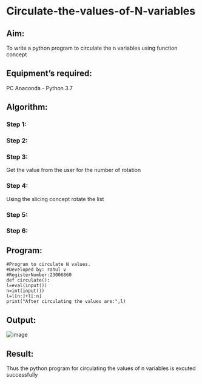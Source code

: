 # Circulate-the-values-of-N-variables
## Aim:
To write a python program to circulate the n variables using function concept
## Equipment’s required:
PC
Anaconda - Python 3.7
## Algorithm: 
### Step 1: 
### Step 2: 
### Step 3: 
Get the value from the user for the number of rotation
### Step 4: 
Using the slicing concept rotate the list

### Step 5: 
### Step 6: 
## Program:
```
#Program to circulate N values.
#Developed by: rahul v
#RegisterNumber:23006860
def circulate():
l=eval(input())
n=int(input())
l=l[n:]+l[:n]
print("After circulating the values are:",l)
```    
## Output:
![image](https://github.com/23006860/Circulate-the-values-of-N-variables/assets/139841752/b18465ec-dc89-42e9-98f9-265b9334a642)


## Result:
Thus the python program for circulating the values of n variables is excuted successfully
